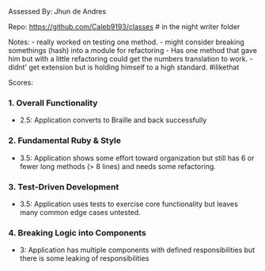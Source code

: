 Assessed By: Jhun de Andres 

Repo: https://github.com/Caleb9193/classes # in the night writer folder 

Notes: - really worked on testing one method. 
       - might consider breaking somethings (hash) into a module for refactoring 
       - Has one method that gave him but with a little refactoring could get the numbers translation to work. 
       - didnt' get extension but is holding himself to a high standard. #ilikethat

Scores:

### 1. Overall Functionality

* 2.5: Application converts to Braille and back successfully

### 2. Fundamental Ruby & Style


* 3.5:  Application shows some effort toward organization but still has 6 or fewer long methods (> 8 lines) and needs some refactoring.


### 3. Test-Driven Development

* 3.5: Application uses tests to exercise core functionality but leaves many common edge cases untested.

### 4. Breaking Logic into Components

* 3: Application has multiple components with defined responsibilities but there is some leaking of responsibilities

